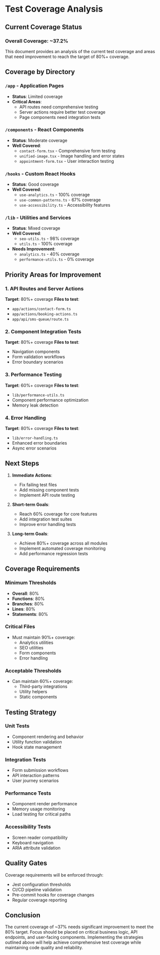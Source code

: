 # Test Coverage Analysis

## Current Coverage Status

### Overall Coverage: ~37.2%

This document provides an analysis of the current test coverage and areas that need improvement to reach the target of 80%+ coverage.

## Coverage by Directory

### `/app` - Application Pages
- **Status**: Limited coverage
- **Critical Areas**:
  - API routes need comprehensive testing
  - Server actions require better test coverage
  - Page components need integration tests

### `/components` - React Components
- **Status**: Moderate coverage
- **Well Covered**:
  - `contact-form.tsx` - Comprehensive form testing
  - `unified-image.tsx` - Image handling and error states
  - `appointment-form.tsx` - User interaction testing

### `/hooks` - Custom React Hooks
- **Status**: Good coverage
- **Well Covered**:
  - `use-analytics.ts` - 100% coverage
  - `use-common-patterns.ts` - 67% coverage
  - `use-accessibility.ts` - Accessibility features

### `/lib` - Utilities and Services
- **Status**: Mixed coverage
- **Well Covered**:
  - `seo-utils.ts` - 98% coverage
  - `utils.ts` - 100% coverage
- **Needs Improvement**:
  - `analytics.ts` - 40% coverage
  - `performance-utils.ts` - 0% coverage

## Priority Areas for Improvement

### 1. API Routes and Server Actions
**Target**: 80%+ coverage
**Files to test**:
- `app/actions/contact-form.ts`
- `app/actions/booking-actions.ts`
- `app/api/sms-queue/route.ts`

### 2. Component Integration Tests
**Target**: 80%+ coverage
**Files to test**:
- Navigation components
- Form validation workflows
- Error boundary scenarios

### 3. Performance Testing
**Target**: 60%+ coverage
**Files to test**:
- `lib/performance-utils.ts`
- Component performance optimization
- Memory leak detection

### 4. Error Handling
**Target**: 80%+ coverage
**Files to test**:
- `lib/error-handling.ts`
- Enhanced error boundaries
- Async error scenarios

## Next Steps

1. **Immediate Actions**:
   - Fix failing test files
   - Add missing component tests
   - Implement API route testing

2. **Short-term Goals**:
   - Reach 60% coverage for core features
   - Add integration test suites
   - Improve error handling tests

3. **Long-term Goals**:
   - Achieve 80%+ coverage across all modules
   - Implement automated coverage monitoring
   - Add performance regression tests

## Coverage Requirements

### Minimum Thresholds
- **Overall**: 80%
- **Functions**: 80%
- **Branches**: 80%
- **Lines**: 80%
- **Statements**: 80%

### Critical Files
- Must maintain 90%+ coverage:
  - Analytics utilities
  - SEO utilities
  - Form components
  - Error handling

### Acceptable Thresholds
- Can maintain 60%+ coverage:
  - Third-party integrations
  - Utility helpers
  - Static components

## Testing Strategy

### Unit Tests
- Component rendering and behavior
- Utility function validation
- Hook state management

### Integration Tests
- Form submission workflows
- API interaction patterns
- User journey scenarios

### Performance Tests
- Component render performance
- Memory usage monitoring
- Load testing for critical paths

### Accessibility Tests
- Screen reader compatibility
- Keyboard navigation
- ARIA attribute validation

## Quality Gates

Coverage requirements will be enforced through:
- Jest configuration thresholds
- CI/CD pipeline validation
- Pre-commit hooks for coverage changes
- Regular coverage reporting

## Conclusion

The current coverage of ~37% needs significant improvement to meet the 80% target. Focus should be placed on critical business logic, API endpoints, and user-facing components. Implementing the strategies outlined above will help achieve comprehensive test coverage while maintaining code quality and reliability.